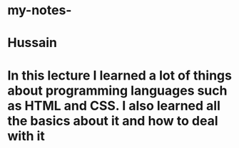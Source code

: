 # my-notes- 
# Hussain 
# In this lecture I learned a lot of things about programming languages ​​such as HTML and CSS. I also learned all the basics about it and how to deal with it